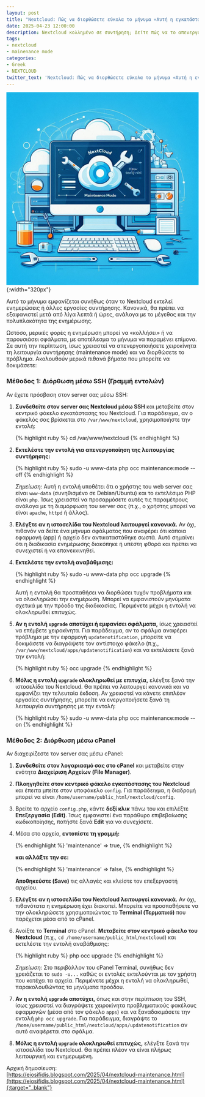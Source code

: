 ```yaml
---
layout: post
title: "Nextcloud: Πώς να διορθώσετε εύκολα το μήνυμα «Αυτή η εγκατάσταση Nextcloud βρίσκεται σε λειτουργία συντήρησης»"
date: 2025-04-23 12:00:00
description: Nextcloud κολλημένο σε συντήρηση; Δείτε πώς να το απενεργοποιήσετε άμεσα με SSH ή cPanel και να διορθώσετε προβλήματα αναβάθμισης.
tags:
- nextcloud
- mainenance mode
categories:
- Greek
- NEXTCLOUD
twitter_text: 'Nextcloud: Πώς να διορθώσετε εύκολα το μήνυμα «Αυτή η εγκατάσταση Nextcloud βρίσκεται σε λειτουργία συντήρησης»'
---
```


![Nextcloud AIO σε Linux με Docker](/post_images/nextcloud/nextcloud-maintenance-mode.png "Nextcloud AIO σε Linux με Docker"){:width="320px"}

Αυτό το μήνυμα εμφανίζεται συνήθως όταν το Nextcloud εκτελεί ενημερώσεις ή άλλες εργασίες συντήρησης. Κανονικά, θα πρέπει να εξαφανιστεί μετά από λίγα λεπτά ή ώρες, ανάλογα με το μέγεθος και την πολυπλοκότητα της ενημέρωσης.

Ωστόσο, μερικές φορές η ενημέρωση μπορεί να «κολλήσει» ή να παρουσιάσει σφάλματα, με αποτέλεσμα το μήνυμα να παραμένει επίμονα. Σε αυτή την περίπτωση, ίσως χρειαστεί να απενεργοποιήσετε χειροκίνητα τη λειτουργία συντήρησης (maintenance mode) και να διορθώσετε το πρόβλημα. Ακολουθούν μερικά πιθανά βήματα που μπορείτε να δοκιμάσετε:

### **Μέθοδος 1: Διόρθωση μέσω SSH (Γραμμή εντολών)**

Αν έχετε πρόσβαση στον server σας μέσω SSH:

1.  **Συνδεθείτε στον server σας Nextcloud μέσω SSH** και μεταβείτε στον κεντρικό φάκελο εγκατάστασης του Nextcloud. Για παράδειγμα, αν ο φάκελός σας βρίσκεται στο `/var/www/nextcloud`, χρησιμοποιήστε την εντολή:

    {% highlight ruby %}
    cd /var/www/nextcloud
    {% endhighlight %}

2.  **Εκτελέστε την εντολή για απενεργοποίηση της λειτουργίας συντήρησης:**

    {% highlight ruby %}
    sudo -u www-data php occ maintenance:mode --off
    {% endhighlight %}

    *Σημείωση:* Αυτή η εντολή υποθέτει ότι ο χρήστης του web server σας είναι `www-data` (συνηθισμένο σε Debian/Ubuntu) και το εκτελέσιμο PHP είναι `php`. Ίσως χρειαστεί να προσαρμόσετε αυτές τις παραμέτρους ανάλογα με τη διαμόρφωση του server σας (π.χ., ο χρήστης μπορεί να είναι `apache`, `httpd` ή άλλος).

3.  **Ελέγξτε αν η ιστοσελίδα του Nextcloud λειτουργεί κανονικά.** Αν όχι, πιθανόν να δείτε ένα μήνυμα σφάλματος που αναφέρει ότι κάποια εφαρμογή (app) ή αρχείο δεν αντικαταστάθηκε σωστά. Αυτό σημαίνει ότι η διαδικασία ενημέρωσης διακόπηκε ή υπέστη φθορά και πρέπει να συνεχιστεί ή να επανεκκινηθεί.

4.  **Εκτελέστε την εντολή αναβάθμισης:**

    {% highlight ruby %}
    sudo -u www-data php occ upgrade
    {% endhighlight %}

    Αυτή η εντολή θα προσπαθήσει να διορθώσει τυχόν προβλήματα και να ολοκληρώσει την ενημέρωση. Μπορεί να εμφανιστούν μηνύματα σχετικά με την πρόοδο της διαδικασίας. Περιμένετε μέχρι η εντολή να ολοκληρωθεί επιτυχώς.

5.  **Αν η εντολή `upgrade` αποτύχει ή εμφανίσει σφάλματα,** ίσως χρειαστεί να επέμβετε χειροκίνητα. Για παράδειγμα, αν το σφάλμα αναφέρει πρόβλημα με την εφαρμογή `updatenotification`, μπορείτε να δοκιμάσετε να διαγράψετε τον αντίστοιχο φάκελο (π.χ., `/var/www/nextcloud/apps/updatenotification`) και να εκτελέσετε ξανά την εντολή:

    {% highlight ruby %}
    occ upgrade
    {% endhighlight %}

6.  **Μόλις η εντολή `upgrade` ολοκληρωθεί με επιτυχία,** ελέγξτε ξανά την ιστοσελίδα του Nextcloud. Θα πρέπει να λειτουργεί κανονικά και να εμφανίζει την τελευταία έκδοση. Αν χρειαστεί να κάνετε επιπλέον εργασίες συντήρησης, μπορείτε να ενεργοποιήσετε ξανά τη λειτουργία συντήρησης με την εντολή:

    {% highlight ruby %}
    sudo -u www-data php occ maintenance:mode --on
    {% endhighlight %}

### **Μέθοδος 2: Διόρθωση μέσω cPanel**

Αν διαχειρίζεστε τον server σας μέσω cPanel:

1.  **Συνδεθείτε στον λογαριασμό σας στο cPanel** και μεταβείτε στην ενότητα **Διαχείριση Αρχείων (File Manager)**.
2.  **Πλοηγηθείτε στον κεντρικό φάκελο εγκατάστασης του Nextcloud** και έπειτα μπείτε στον υποφάκελο `config`. Για παράδειγμα, η διαδρομή μπορεί να είναι `/home/username/public_html/nextcloud/config`.
3.  Βρείτε το αρχείο `config.php`, κάντε **δεξί κλικ** πάνω του και επιλέξτε **Επεξεργασία (Edit)**. Ίσως εμφανιστεί ένα παράθυρο επιβεβαίωσης κωδικοποίησης, πατήστε ξανά **Edit** για να συνεχίσετε.
4.  Μέσα στο αρχείο, **εντοπίστε τη γραμμή:**

    {% endhighlight %}
    'maintenance' => true,
    {% endhighlight %}

    **και αλλάξτε την σε:**

    {% endhighlight %}
    'maintenance' => false,
    {% endhighlight %}

    **Αποθηκεύστε (Save)** τις αλλαγές και κλείστε τον επεξεργαστή αρχείου.
5.  **Ελέγξτε αν η ιστοσελίδα του Nextcloud λειτουργεί κανονικά.** Αν όχι, πιθανότατα η ενημέρωση έχει διακοπεί. Μπορείτε να προσπαθήσετε να την ολοκληρώσετε χρησιμοποιώντας το **Terminal (Τερματικό)** που παρέχεται μέσα από το cPanel.
6.  Ανοίξτε το **Terminal** στο cPanel. **Μεταβείτε στον κεντρικό φάκελο του Nextcloud** (π.χ., `cd /home/username/public_html/nextcloud`) και εκτελέστε την εντολή αναβάθμισης:

    {% highlight ruby %}
    php occ upgrade
    {% endhighlight %}

    *Σημείωση:* Στο περιβάλλον του cPanel Terminal, συνήθως δεν χρειάζεται το `sudo -u...` καθώς οι εντολές εκτελούνται με τον χρήστη που κατέχει τα αρχεία.
    Περιμένετε μέχρι η εντολή να ολοκληρωθεί, παρακολουθώντας τα μηνύματα προόδου.
7.  **Αν η εντολή `upgrade` αποτύχει,** όπως και στην περίπτωση του SSH, ίσως χρειαστεί να διαγράψετε χειροκίνητα προβληματικούς φακέλους εφαρμογών (μέσα από τον φάκελο `apps`) και να ξαναδοκιμάσετε την εντολή `php occ upgrade`. Για παράδειγμα, διαγράψτε το `/home/username/public_html/nextcloud/apps/updatenotification` αν αυτό αναφέρεται στο σφάλμα.
8.  **Μόλις η εντολή `upgrade` ολοκληρωθεί επιτυχώς,** ελέγξτε ξανά την ιστοσελίδα του Nextcloud. Θα πρέπει πλέον να είναι πλήρως λειτουργική και ενημερωμένη.

Αρχική δημοσίευση:  
[https://eiosifidis.blogspot.com/2025/04/nextcloud-maintenance.html](https://eiosifidis.blogspot.com/2025/04/nextcloud-maintenance.html){:target="_blank"}
